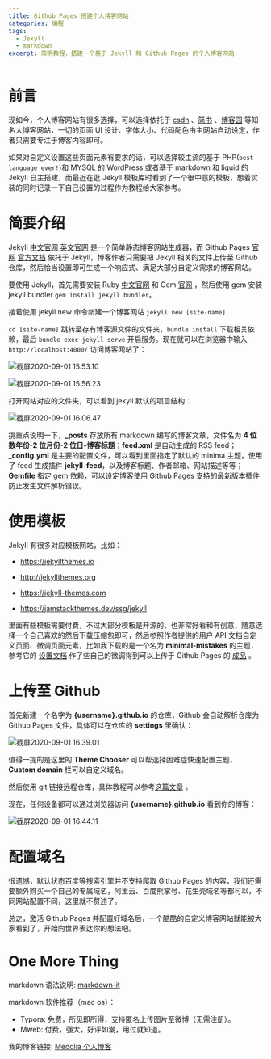 ```yaml
---
title: Github Pages 搭建个人博客网站
categories: 编程
tags: 
  - Jekyll
  - markdown
excerpt: 简明教程，搭建一个基于 Jekyll 和 Github Pages 的个人博客网站
---
```




# 前言

现如今，个人博客网站有很多选择，可以选择依托于 [csdn](https://www.csdn.net/) 、[简书](https://www.jianshu.com/) 、[博客园](https://www.cnblogs.com/) 等知名大博客网站，一切的页面 UI 设计、字体大小、代码配色由主网站自动设定，作者只需要专注于博客内容即可。

如果对自定义设置这些页面元素有要求的话，可以选择较主流的基于 PHP(`best language ever!`)和 MYSQL 的 WordPress 或者基于 markdown 和 liquid 的 Jekyll 自主搭建，而最近在逛 Jekyll 模板库时看到了一个很中意的模板，想着实装的同时记录一下自己设置的过程作为教程给大家参考。

# 简要介绍

Jekyll [中文官网](http://jekyllcn.com/) [英文官网](https://jekyllrb.com/) 是一个简单静态博客网站生成器，而 Github Pages [官网](https://pages.github.com/) [官方文档](https://docs.github.com/en/github/working-with-github-pages) 依托于 Jekyll，博客作者只需要把 Jekyll 相关的文件上传至 Github 仓库，然后恰当设置即可生成一个响应式、满足大部分自定义需求的博客网站。

要使用 Jekyll，首先需要安装 Ruby [中文官网](https://www.ruby-lang.org/zh_cn/) 和 Gem [官网](https://rubygems.org/) ，然后使用 gem 安装 jekyll bundler `gem install jekyll bundler`。

接着使用 jekyll  new 命令新建一个博客网站 `jekyll new [site-name]` 

`cd [site-name]` 跳转至存有博客源文件的文件夹，`bundle install` 下载相关依赖，最后 `bundle exec jekyll serve` 开启服务。现在就可以在浏览器中输入 `http://localhost:4000/` 访问博客网站了：

![截屏2020-09-01 15.53.10](https://tva1.sinaimg.cn/large/007S8ZIlgy1gib7bognrlj312q0qi12q.jpg)

![截屏2020-09-01 15.56.23](https://tva1.sinaimg.cn/large/007S8ZIlgy1gib7f1ccdrj314y0u04hg.jpg)

打开网站对应的文件夹，可以看到 jekyll 默认的项目结构：

![截屏2020-09-01 16.06.47](https://tva1.sinaimg.cn/large/007S8ZIlgy1gib7purhfsj30ke0sy41i.jpg)

挑重点说明一下，**_posts** 存放所有 markdown 编写的博客文章，文件名为 **4 位数年份-2 位月份-2 位日-博客标题**；**feed.xml** 是自动生成的 RSS feed；**_config.yml** 是主要的配置文件，可以看到里面指定了默认的 minima 主题，使用了 feed 生成插件 **jekyll-feed**，以及博客标题、作者邮箱、网站描述等等；**Gemfile** 指定 gem 依赖，可以设定博客使用 Github Pages 支持的最新版本插件防止发生文件解析错误。 

# 使用模板

Jekyll 有很多对应模板网站，比如：

+ <https://jekyllthemes.io>

+ <http://jekyllthemes.org>

+ <https://jekyll-themes.com>

+ <https://jamstackthemes.dev/ssg/jekyll> 

里面有些模板需要付费，不过大部分模板是开源的，也非常好看和有创意，随意选择一个自己喜欢的然后下载压缩包即可，然后参照作者提供的用户 API 文档自定义页面、微调页面元素，比如我下载的是一个名为 **minimal-mistakes** 的主题，参考它的 [设置文档](https://mmistakes.github.io/minimal-mistakes/) 作了些自己的微调得到可以上传于 Github Pages 的 [成品](https://github.com/medolia/medolia.github.io) 。

# 上传至 Github

首先新建一个名字为 **{username}.github.io** 的仓库，Github 会自动解析仓库为 Github Pages 文件，具体可以在仓库的 **settings** 里确认：

![截屏2020-09-01 16.39.01](https://tva1.sinaimg.cn/large/007S8ZIlgy1gib8ndzi63j318q0u07ax.jpg)

值得一提的是这里的 **Theme Chooser** 可以帮选择困难症快速配置主题，**Custom domain** 栏可以自定义域名。

然后使用 git 链接远程仓库，具体教程可以参考[这篇文章](https://www.jianshu.com/p/1b65ed31da97) 。

现在，任何设备都可以通过浏览器访问 **{username}.github.io** 看到你的博客：

![截屏2020-09-01 16.44.11](https://tva1.sinaimg.cn/large/007S8ZIlgy1gib8srwehjj314y0u0hdy.jpg)

# 配置域名

很遗憾，默认状态百度等搜索引擎并不支持爬取 Github Pages 的内容，我们还需要额外购买一个自己的专属域名，阿里云、百度熊掌号、花生壳域名等都可以，不同网站配置不同，这里就不赘述了。

总之，激活 Github Pages 并配置好域名后，一个酷酷的自定义博客网站就能被大家看到了，开始向世界表达你的想法吧。

# One More Thing

markdown 语法说明: [markdown-it](https://markdown-it.github.io/)

markdown 软件推荐（mac os）：

+ Typora: 免费，所见即所得，支持匿名上传图片至微博（无需注册）。
+ Mweb: 付费，强大，好评如潮，用过就知道。

我的博客链接: [Medolia 个人博客](https://medolia.github.io/)

